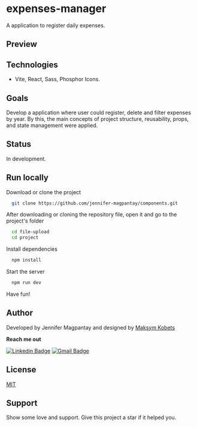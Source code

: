 # expenses-manager

A application to register daily expenses.

## Preview

## Technologies

- Vite, React, Sass, Phosphor Icons.

## Goals

Develop a application where user could register, delete and filter expenses by year. By this, the main concepts of project structure, reusability, props, and state management were applied.

## Status

In development.

## Run locally

Download or clone the project

```bash
  git clone https://github.com/jennifer-magpantay/components.git
```

After downloading or cloning the repository file, open it and go to the project's folder

```bash
  cd file-upload
  cd project
```

Install dependencies

```bash
  npm install
```

Start the server

```bash
  npm run dev
```

Have fun!

## Author

Developed by Jennifer Magpantay and designed by [Maksym Kobets](https://dribbble.com/kobmax)

**Reach me out**

[![Linkedin Badge](https://img.shields.io/badge/-Jennifer-blue?style=flat-square&logo=Linkedin&logoColor=white&link=https://www.linkedin.com/in/jennifermagpantay/)](https://www.linkedin.com/in/jennifermagpantay/) [![Gmail Badge](https://img.shields.io/badge/-jennifer.magpantay@gmail.com-c14438?style=flat-square&logo=Gmail&logoColor=white&link=mailto:jennifer.magpantay@gmail.com)](mailto:jennifer.magpantay@gmail.com)

## License

[MIT](https://choosealicense.com/licenses/mit/)

## Support

Show some love and support. Give this project a star if it helped you.
